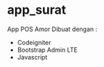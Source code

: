 # app_surat
App POS Amor
Dibuat dengan : 
<ul>
<li>Codeigniter</li>
<li>Bootstrap Admin LTE</li>
<li>Javascript</li>
</ul>
 


